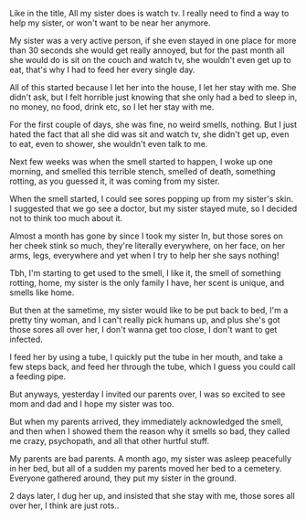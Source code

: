 Like in the title, All my sister does is watch tv. I really need to find a way to help my sister, or won't want to be near her anymore.

My sister was a very active person, if she even stayed in one place for more than 30 seconds she would get really annoyed, but for the past month all she would do is sit on the couch and watch tv, she wouldn't even get up to eat, that's why I had to feed her every single day.

All of this started because I let her into the house, I let her stay with me. She didn't ask, but I felt horrible just knowing that she only had a bed to sleep in, no money, no food, drink etc, so I let her stay with me.

For the first couple of days, she was fine, no weird smells, nothing. But I just hated the fact that all she did was sit and watch tv, she didn't get up, even to eat, even to shower, she wouldn't even talk to me.

Next few weeks was when the smell started to happen, I woke up one morning, and smelled this terrible stench, smelled of death, something rotting, as you guessed it, it was coming from my sister.

When the smell started, I could see sores popping up from my sister's skin. I suggested that we go see a doctor, but my sister stayed mute, so I decided not to think too much about it.

Almost a month has gone by since I took my sister In, but those sores on her cheek stink so much, they're literally everywhere, on her face, on her arms, legs, everywhere and yet when I try to help her she says nothing!

Tbh, I'm starting to get used to the smell, I like it, the smell of something rotting, home, my sister is the only family I have, her scent is unique, and smells like home.

But then at the sametime, my sister would like to be put back to bed, I'm a pretty tiny woman, and I can't really pick humans up, and plus she's got those sores all over her, I don't wanna get too close, I don't want to get infected.

I feed her by using a tube, I quickly put the tube in her mouth, and take a few steps back, and feed her through the tube, which I guess you could call a feeding pipe.

But anyways, yesterday I invited our parents over, I was so excited to see mom and dad and I hope my sister was too.

But when my parents arrived, they immediately acknowledged the smell, and then when I showed them the reason why it smells so bad, they called me crazy, psychopath, and all that other hurtful stuff.

My parents are bad parents. A month ago, my sister was asleep peacefully in her bed, but all of a sudden my parents moved her bed to a cemetery. Everyone gathered around, they put my sister in the ground.

2 days later, I dug her up, and insisted that she stay with me, those sores all over her, I think are just rots..